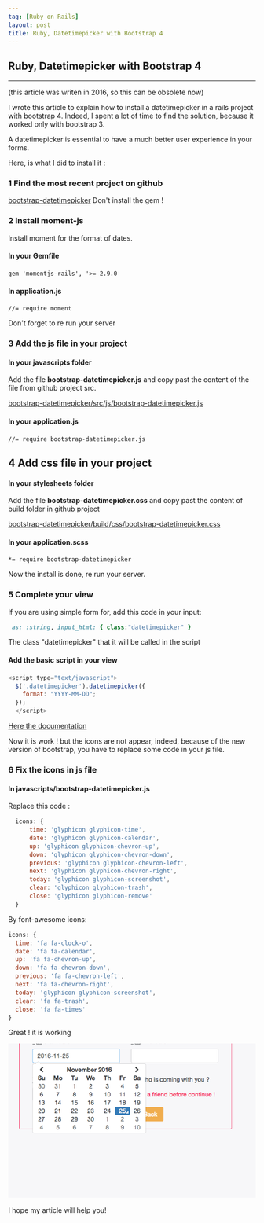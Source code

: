 ```yaml
---
tag: [Ruby on Rails]
layout: post
title: Ruby, Datetimepicker with Bootstrap 4
---
```


## Ruby, Datetimepicker with Bootstrap 4

----
(this article was writen in 2016, so this can be obsolete now)

I wrote this article to explain how to install a datetimepicker in a rails project with bootstrap 4. Indeed, I spent a lot of time to find the solution, because it worked only with bootstrap 3.

A datetimepicker is essential to have a much better user experience in your forms.

Here, is what I did to install it :

### 1 Find the most recent project on github ##

  [bootstrap-datetimepicker]("https://github.com/Eonasdan/bootstrap-datetimepicker")
  Don't install the gem !

### 2 Install moment-js

Install moment for the format of dates.

#### In your Gemfile ####

```
gem 'momentjs-rails', '>= 2.9.0
```

#### In application.js ####

```
//= require moment
```

Don't forget to re run your server

### 3 Add the js file in your project

#### In your javascripts folder ####

Add the file **bootstrap-datetimepicker.js** and copy past the content of the file from github project src.

[bootstrap-datetimepicker/src/js/bootstrap-datetimepicker.js](https://github.com/Eonasdan/bootstrap-datetimepicker/blob/master/src/js/bootstrap-datetimepicker.js)

#### In your application.js ####

```
//= require bootstrap-datetimepicker.js
```

## 4 Add css file in your project

#### In your stylesheets folder ####

Add the file **bootstrap-datetimepicker.css** and copy past the content of build folder in github project

[bootstrap-datetimepicker/build/css/bootstrap-datetimepicker.css]("https://github.com/Eonasdan/bootstrap-datetimepicker/blob/master/build/css/bootstrap-datetimepicker.css")

#### In your application.scss ####

```
*= require bootstrap-datetimepicker
```

Now the install is done, re run your server.

### 5 Complete your view

If you are using simple form for, add this code in your input:

```ruby
 as: :string, input_html: { class:"datetimepicker" }
```

The class "datetimepicker" that it will be called in the script

#### Add the basic script in your view

```javascript
<script type="text/javascript">
  $('.datetimepicker').datetimepicker({
    format: "YYYY-MM-DD";
  });
  </script>
```

[Here the documentation]("http://eonasdan.github.io/bootstrap-datetimepicker/Options/")

Now it is work ! but the icons are not appear, indeed, because of the new version of bootstrap, you have to replace some code in your js file.

### 6 Fix the icons in js file ##

#### In javascripts/bootstrap-datetimepicker.js ##

Replace this code :

```javascript
  icons: {
      time: 'glyphicon glyphicon-time',
      date: 'glyphicon glyphicon-calendar',
      up: 'glyphicon glyphicon-chevron-up',
      down: 'glyphicon glyphicon-chevron-down',
      previous: 'glyphicon glyphicon-chevron-left',
      next: 'glyphicon glyphicon-chevron-right',
      today: 'glyphicon glyphicon-screenshot',
      clear: 'glyphicon glyphicon-trash',
      close: 'glyphicon glyphicon-remove'
  }
```

By font-awesome icons:

```javascript
icons: {
  time: 'fa fa-clock-o',
  date: 'fa fa-calendar',
  up: 'fa fa-chevron-up',
  down: 'fa fa-chevron-down',
  previous: 'fa fa-chevron-left',
  next: 'fa fa-chevron-right',
  today: 'glyphicon glyphicon-screenshot',
  clear: 'fa fa-trash',
  close: 'fa fa-times'
}
```

Great ! it is working

![Datetimepicker](/images/datetimepicker.png)

I hope my article will help you!
